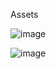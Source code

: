 Assets

![image](https://github.com/user-attachments/assets/b9b45c87-116b-42a3-9dca-08ab05ac8fe7)

![image](https://github.com/user-attachments/assets/5a2776ba-56a8-46e2-9f26-95569dc709ae)
